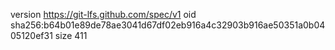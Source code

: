 version https://git-lfs.github.com/spec/v1
oid sha256:b64b01e89de78ae3041d67df02eb916a4c32903b916ae50351a0b0405120ef31
size 411
